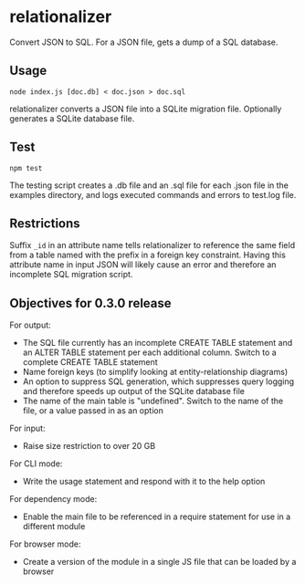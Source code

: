 # relationalizer
Convert JSON to SQL. For a JSON file, gets a dump of a SQL database.

## Usage
    node index.js [doc.db] < doc.json > doc.sql

relationalizer converts a JSON file into a SQLite migration file. Optionally generates a SQLite database file.

## Test
    npm test

The testing script creates a .db file and an .sql file for each .json file in the examples directory, and logs executed commands and errors to test.log file.

## Restrictions

Suffix `_id` in an attribute name tells relationalizer to reference the same field from a table named with the prefix in a foreign key constraint. 
Having this attribute name in input JSON will likely cause an error and therefore an incomplete SQL migration script.

## Objectives for 0.3.0 release

For output:

- The SQL file currently has an incomplete CREATE TABLE statement and an ALTER TABLE statement per each additional column. Switch to a complete CREATE TABLE statement
- Name foreign keys (to simplify looking at entity-relationship diagrams)
- An option to suppress SQL generation, which suppresses query logging and therefore speeds up output of the SQLite database file
- The name of the main table is "undefined". Switch to the name of the file, or a value passed in as an option

For input:

- Raise size restriction to over 20 GB

For CLI mode:

- Write the usage statement and respond with it to the help option

For dependency mode:

- Enable the main file to be referenced in a require statement for use in a different module

For browser mode:

- Create a version of the module in a single JS file that can be loaded by a browser

